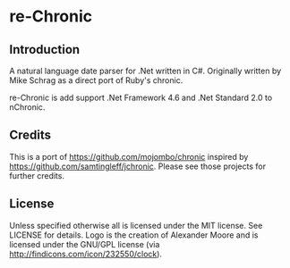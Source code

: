 # re-Chronic #

## Introduction ##
A natural language date parser for .Net written in C#. Originally written by Mike Schrag as a direct port of Ruby's chronic.

re-Chronic is add support .Net Framework 4.6 and .Net Standard 2.0 to nChronic.

## Credits ##
This is a port of https://github.com/mojombo/chronic inspired by https://github.com/samtingleff/jchronic. Please see those projects for further credits.

## License ##
Unless specified otherwise all is licensed under the MIT license. See LICENSE for details.
Logo is the creation of Alexander Moore and is licensed under the GNU/GPL license (via http://findicons.com/icon/232550/clock).